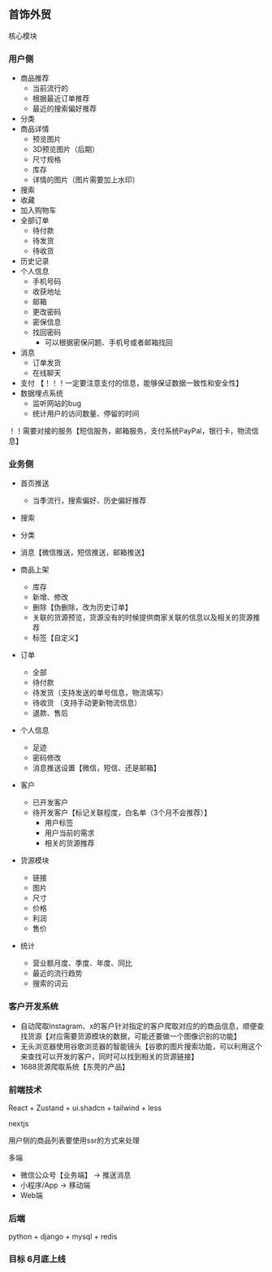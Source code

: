 ## 首饰外贸

核心模块

### 用户侧
  - 商品推荐
    - 当前流行的
    - 根据最近订单推荐
    - 最近的搜索偏好推荐
  - 分类
  - 商品详情
    - 预览图片
    - 3D预览图片（后期）
    - 尺寸规格
    - 库存
    - 详情的图片（图片需要加上水印）
  - 搜索
  - 收藏
  - 加入购物车
  - 全部订单
    - 待付款
    - 待发货
    - 待收货
  - 历史记录
  - 个人信息
    - 手机号码
    - 收获地址
    - 邮箱
    - 更改密码
    - 密保信息
    - 找回密码
      - 可以根据密保问题、手机号或者邮箱找回
  - 消息
    - 订单发货
    - 在线聊天
  - 支付 【！！！一定要注意支付的信息，能够保证数据一致性和安全性】
  - 数据埋点系统
    - 监听网站的bug
    - 统计用户的访问数量、停留的时间

！！需要对接的服务【短信服务，邮箱服务，支付系统PayPal，银行卡，物流信息】


### 业务侧

- 首页推送
  - 当季流行，搜索偏好、历史偏好推荐
- 搜索
- 分类
- 消息【微信推送，短信推送，邮箱推送】
- 商品上架
  - 库存
  - 新增、修改
  - 删除【伪删除，改为历史订单】
  - 关联的货源预览，货源没有的时候提供商家关联的信息以及相关的货源推荐
  - 标签【自定义】
- 订单
  - 全部
  - 待付款
  - 待发货（支持发送的单号信息，物流填写）
  - 待收货 （支持手动更新物流信息）
  - 退款、售后
- 个人信息
  - 足迹
  - 密码修改
  - 消息推送设置【微信，短信、还是邮箱】

- 客户
  - 已开发客户
  - 待开发客户【标记关联程度，白名单（3个月不会推荐）】
    - 用户标签
    - 用户当前的需求
    - 相关的货源推荐
- 货源模块
  - 链接
  - 图片
  - 尺寸
  - 价格
  - 利润
  - 售价
- 统计
  - 营业额月度、季度、年度、同比
  - 最近的流行趋势
  - 搜索的词云


### 客户开发系统

- 自动爬取Instagram、x的客户针对指定的客户爬取对应的的商品信息，顺便查找货源【对应需要货源模块的数据，可能还要做一个图像识别的功能】
- 无头浏览器使用谷歌浏览器的智能镜头【谷歌的图片搜索功能，可以利用这个来查找可以开发的客户，同时可以找到相关的货源链接】
- 1688货源爬取系统【东莞的产品】

### 前端技术
React + Zustand + ui.shadcn + tailwind + less

nextjs

用户侧的商品列表要使用ssr的方式来处理

多端
  - 微信公众号【业务端】 -> 推送消息
  - 小程序/App -> 移动端
  - Web端

### 后端
python + django + mysql + redis

### 目标 6月底上线
